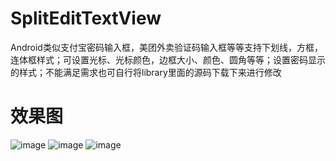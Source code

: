 # SplitEditTextView
Android类似支付宝密码输入框，美团外卖验证码输入框等等支持下划线，方框，连体框样式；可设置光标、光标颜色，边框大小、颜色、圆角等等；设置密码显示的样式；不能满足需求也可自行将library里面的源码下载下来进行修改
# 效果图
![image](https://github.com/Chen-keeplearn/SplitEditTextView/blob/other/screenshot/SplitEditTextView_Screenshot_0.jpg)
![image](https://github.com/Chen-keeplearn/SplitEditTextView/blob/other/screenshot/SplitEditTextView_Screenshot_1.jpg)
![image](https://github.com/Chen-keeplearn/SplitEditTextView/blob/other/screenshot/SplitEditTextView_Gif.gif)
